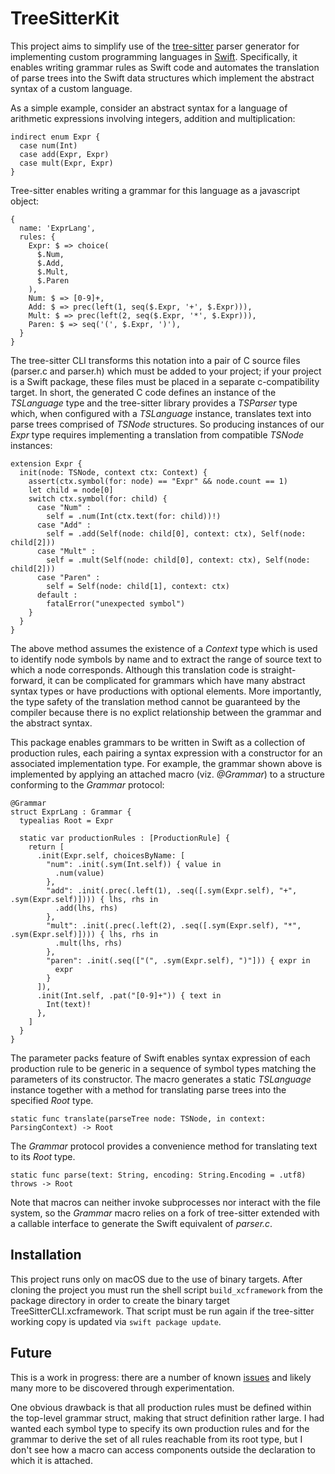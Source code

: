 # TreeSitterKit

This project aims to simplify use of the [tree-sitter](https://tree-sitter.github.io/tree-sitter/) parser generator for implementing custom programming languages in [Swift](https://swift.org).
Specifically, it enables writing grammar rules as Swift code and automates the translation of parse trees into the Swift data structures which implement the abstract syntax of a custom language.

As a simple example, consider an abstract syntax for a language of arithmetic expressions involving integers, addition and multiplication:

  ```
  indirect enum Expr {
    case num(Int)
    case add(Expr, Expr)
    case mult(Expr, Expr)
  }
  ```

Tree-sitter enables writing a grammar for this language as a javascript object:

  ```
  {
    name: 'ExprLang',
    rules: {
      Expr: $ => choice(
        $.Num,
        $.Add,
        $.Mult,
        $.Paren
      ),
      Num: $ => [0-9]+,
      Add: $ => prec(left(1, seq($.Expr, '+', $.Expr))),
      Mult: $ => prec(left(2, seq($.Expr, '*', $.Expr))),
      Paren: $ => seq('(', $.Expr, ')'),
    }
  }
  ```

The tree-sitter CLI transforms this notation into a pair of C source files (parser.c and parser.h) which must be added to your project;
if your project is a Swift package, these files must be placed in a separate c-compatibility target.
In short, the generated C code defines an instance of the *TSLanguage* type and the tree-sitter library provides a *TSParser* type which, when configured with a *TSLanguage* instance, translates text into parse trees comprised of *TSNode* structures.
So producing instances of our *Expr* type requires implementing a translation from compatible *TSNode* instances:

  ```
  extension Expr {
    init(node: TSNode, context ctx: Context) {
      assert(ctx.symbol(for: node) == "Expr" && node.count == 1)
      let child = node[0]
      switch ctx.symbol(for: child) {
        case "Num" :
          self = .num(Int(ctx.text(for: child))!)
        case "Add" :
          self = .add(Self(node: child[0], context: ctx), Self(node: child[2]))
        case "Mult" :
          self = .mult(Self(node: child[0], context: ctx), Self(node: child[2]))
        case "Paren" :
          self = Self(node: child[1], context: ctx)
        default :
          fatalError("unexpected symbol")
      }
    }
  }
  ```

The above method assumes the existence of a *Context* type which is used to identify node symbols by name and to extract the range of source text to which a node corresponds.
Although this translation code is straight-forward, it can be complicated for grammars which have many abstract syntax types or have productions with optional elements.
More importantly, the type safety of the translation method cannot be guaranteed by the compiler because there is no explict relationship between the grammar and the abstract syntax.

This package enables grammars to be written in Swift as a collection of production rules, each pairing a syntax expression with a constructor for an associated implementation type.
For example, the grammar shown above is implemented by applying an attached macro (viz. *@Grammar*) to a structure conforming to the *Grammar* protocol:

  ```
  @Grammar
  struct ExprLang : Grammar {
    typealias Root = Expr

    static var productionRules : [ProductionRule] {
      return [
        .init(Expr.self, choicesByName: [
          "num": .init(.sym(Int.self)) { value in
            .num(value)
          },
          "add": .init(.prec(.left(1), .seq([.sym(Expr.self), "+", .sym(Expr.self)]))) { lhs, rhs in
            .add(lhs, rhs)
          },
          "mult": .init(.prec(.left(2), .seq([.sym(Expr.self), "*", .sym(Expr.self)]))) { lhs, rhs in
            .mult(lhs, rhs)
          },
          "paren": .init(.seq(["(", .sym(Expr.self), ")"])) { expr in
            expr
          }
        ]),
        .init(Int.self, .pat("[0-9]+")) { text in
          Int(text)!
        },
      ]
    }
  }
  ```

The parameter packs feature of Swift enables syntax expression of each production rule to be generic in a sequence of symbol types matching the parameters of its constructor.
The macro generates a static *TSLanguage* instance together with a method for translating parse trees into the specified *Root* type.
  ```
  static func translate(parseTree node: TSNode, in context: ParsingContext) -> Root
  ```
The *Grammar* protocol provides a convenience method for translating text to its *Root* type.
  ```
  static func parse(text: String, encoding: String.Encoding = .utf8) throws -> Root
  ```

Note that macros can neither invoke subprocesses nor interact with the file system, so the *Grammar* macro relies on a fork of tree-sitter extended with a callable interface to generate the Swift equivalent of *parser.c*.


## Installation

This project runs only on macOS due to the use of binary targets.
After cloning the project you must run the shell script `build_xcframework` from the package directory in order to create the binary target TreeSitterCLI.xcframework.
That script must be run again if the tree-sitter working copy is updated via `swift package update`.


## Future

This is a work in progress: there are a number of known [issues](https://github.com/daspoon/tree-sitter-kit/issues) and likely many more to be discovered through experimentation.

One obvious drawback is that all production rules must be defined within the top-level grammar struct, making that struct definition rather large.
I had wanted each symbol type to specify its own production rules and for the grammar to derive the set of all rules reachable from its root type,
but I don't see how a macro can access components outside the declaration to which it is attached.
